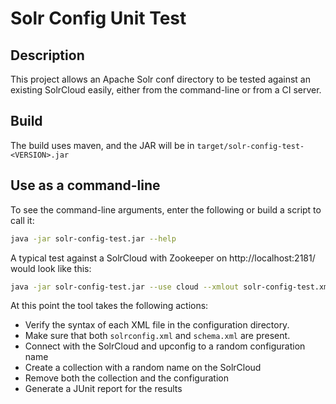 # Solr Config Unit Test

## Description

This project allows an Apache Solr conf directory to be tested against an existing SolrCloud easily, either from the command-line or from a CI server.

## Build

The build uses maven, and the JAR will be in `target/solr-config-test-<VERSION>.jar`

## Use as a command-line

To see the command-line arguments, enter the following or build a script to call it:

```bash
java -jar solr-config-test.jar --help
```

A typical test against a SolrCloud with Zookeeper on http://localhost:2181/ would look like this:

```bash
java -jar solr-config-test.jar --use cloud --xmlout solr-config-test.xml --zxhost http://localhost:2181 <path-to-config>
```

At this point the tool takes the following actions:

* Verify the syntax of each XML file in the configuration directory.
* Make sure that both `solrconfig.xml` and `schema.xml` are present.
* Connect with the SolrCloud and upconfig to a random configuration name
* Create a collection with a random name on the SolrCloud
* Remove both the collection and the configuration
* Generate a JUnit report for the results

 
